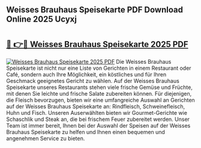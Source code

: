 ## Weisses Brauhaus Speisekarte PDF Download Online 2025 Ucyxj

# <h2><a href="http://gcbj50.nevu.top/?p=Weisses+Brauhaus+Speisekarte">🔗 👉🔴 Weisses Brauhaus Speisekarte 2025 PDF</a></h2>

[![Weisses Brauhaus Speisekarte 2025 PDF](https://i.imgur.com/dBaPXMq.png)](http://gcbj50.nevu.top/?p=Weisses+Brauhaus+Speisekarte)
Die Weisses Brauhaus Speisekarte ist nicht nur eine Liste von Gerichten in einem Restaurant oder Café, sondern auch Ihre Möglichkeit, ein köstliches und für Ihren Geschmack geeignetes Gericht zu wählen. Auf der Weisses Brauhaus Speisekarte unseres Restaurants stehen viele frische Gemüse und Früchte, mit denen Sie leichte und frische Salate zubereiten können. Für diejenigen, die Fleisch bevorzugen, bieten wir eine umfangreiche Auswahl an Gerichten auf der Weisses Brauhaus Speisekarte an: Rindfleisch, Schweinefleisch, Huhn und Fisch. Unseren Auserwählten bieten wir Gourmet-Gerichte wie Schaschlik und Steak an, die bei frischem Feuer zubereitet werden. Unser Team ist immer bereit, Ihnen bei der Auswahl der Speisen auf der Weisses Brauhaus Speisekarte zu helfen und Ihnen einen bequemen und angenehmen Service zu bieten.
